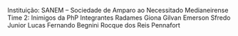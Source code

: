 Instituição: SANEM – Sociedade de Amparo ao Necessitado Medianeirense
Time 2: Inimigos da PhP
Integrantes 
Radames Giona 
Gilvan Emerson Sfredo Junior 
Lucas Fernando Begnini 
Rocque dos Reis Pennafort 